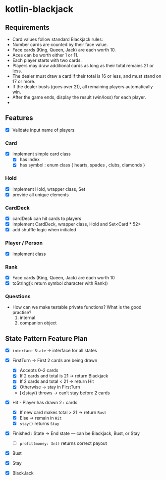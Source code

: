 # kotlin-blackjack

## Requirements

- Card values follow standard Blackjack rules:
- Number cards are counted by their face value.
- Face cards (King, Queen, Jack) are each worth 10.
- Aces can be worth either 1 or 11.
- Each player starts with two cards.
- Players may draw additional cards as long as their total remains 21 or less.
- The dealer must draw a card if their total is 16 or less, and must stand on 17 or more.
- If the dealer busts (goes over 21), all remaining players automatically win.
- After the game ends, display the result (win/loss) for each player.
- 
## Features
- [x] Validate input name of players

### Card
- [x] implement simple card class
  - [x] has index
  - [x] has symbol : enum class { hearts, spades , clubs, diamonds }

### Hold
- [x] implement Hold, wrapper class, Set<Card>
- [x] provide all unique elements

### CardDeck
- [x] cardDeck can hit cards to players
- [x] implement CardDeck, wrapper class, Hold and Set<Card * 52> 
- [x] add shuffle logic when initialed

### Player / Person
- [x] implement class

### Rank
- [x] Face cards (King, Queen, Jack) are each worth 10
- [x] toString(): return symbol character with Rank()

### Questions
- How can we make testable private functions? What is the good practise?
  1. internal
  2. companion object

## State Pattern Feature Plan

- [x] `interface State` -> interface for all states
- [x] FirstTurn -> First 2 cards are being drawn
  - [x] Accepts 0–2 cards
  - [x] If 2 cards and total is 21 → return Blackjack
  - [x] If 2 cards and total < 21 → return Hit
  - [x] Otherwise → stay in FirstTurn
  - [x]stay() throws → can’t stay before 2 cards

- [x] Hit - Player has drawn 2+ cards
  - [x]  If new card makes total > 21 → return `Bust`
  - [x]  Else → remain in `Hit`
  - [x]  `stay()` returns `Stay`
- [x] Finished : State -> End state — can be Blackjack, Bust, or Stay
  - [ ]  `profit(money: Int)` returns correct payout
- [x] Bust
- [x] Stay
- [x] BlackJack

